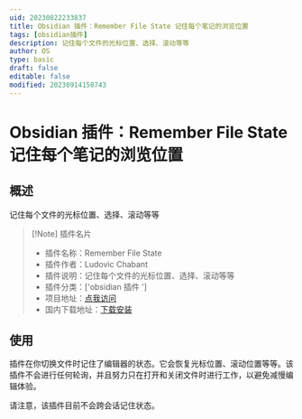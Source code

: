 ```yaml
---
uid: 20230822233837
title: Obsidian 插件：Remember File State 记住每个笔记的浏览位置
tags: [obsidian插件]
description: 记住每个文件的光标位置、选择、滚动等等
author: OS
type: basic
draft: false
editable: false
modified: 20230914150743
---
```


# Obsidian 插件：Remember File State 记住每个笔记的浏览位置

## 概述

记住每个文件的光标位置、选择、滚动等等

> [!Note] 插件名片
> - 插件名称：Remember File State
> - 插件作者：Ludovic Chabant
> - 插件说明：记住每个文件的光标位置、选择、滚动等等
> - 插件分类：['obsidian 插件 ']
> - 项目地址：[点我访问](https://github.com/ludovicchabant/obsidian-remember-file-state)
> - 国内下载地址：[下载安装](https://pkmer.cn/products/plugin/pluginMarket/?obsidian-remember-file-state)

## 使用

插件在你切换文件时记住了编辑器的状态。它会恢复光标位置、滚动位置等等。该插件不会进行任何轮询，并且努力只在打开和关闭文件时进行工作，以避免减慢编辑体验。

请注意，该插件目前不会跨会话记住状态。
